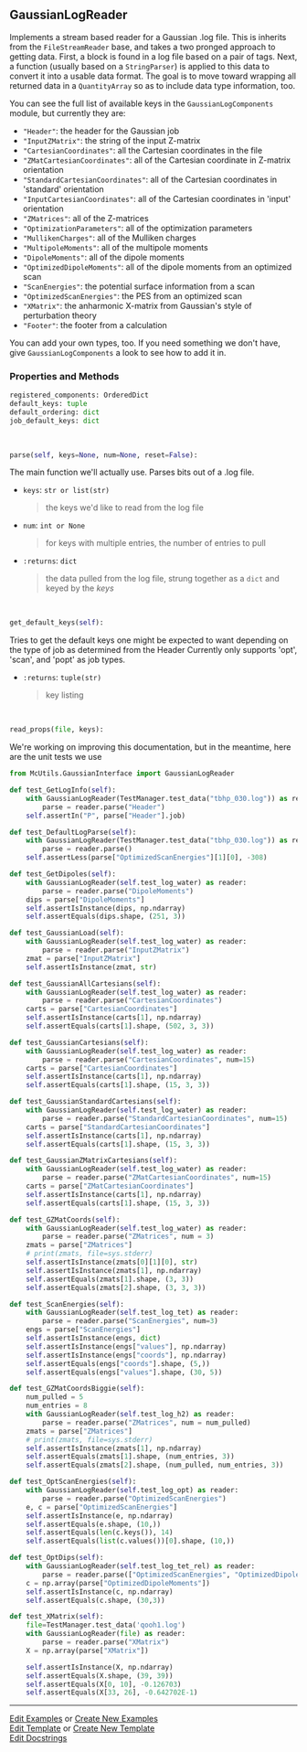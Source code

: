 ## <a id="McUtils.GaussianInterface.GaussianImporter.GaussianLogReader">GaussianLogReader</a>
Implements a stream based reader for a Gaussian .log file.
This is inherits from the `FileStreamReader` base, and takes a two pronged approach to getting data.
First, a block is found in a log file based on a pair of tags.
Next, a function (usually based on a `StringParser`) is applied to this data to convert it into a usable data format.
The goal is to move toward wrapping all returned data in a `QuantityArray` so as to include data type information, too.

You can see the full list of available keys in the `GaussianLogComponents` module, but currently they are:
* `"Header"`: the header for the Gaussian job
* `"InputZMatrix"`: the string of the input Z-matrix
* `"CartesianCoordinates"`: all the Cartesian coordinates in the file
* `"ZMatCartesianCoordinates"`: all of the Cartesian coordinate in Z-matrix orientation
* `"StandardCartesianCoordinates"`: all of the Cartesian coordinates in 'standard' orientation
* `"InputCartesianCoordinates"`: all of the Cartesian coordinates in 'input' orientation
* `"ZMatrices"`: all of the Z-matrices
* `"OptimizationParameters"`: all of the optimization parameters
* `"MullikenCharges"`: all of the Mulliken charges
* `"MultipoleMoments"`: all of the multipole moments
* `"DipoleMoments"`: all of the dipole moments
* `"OptimizedDipoleMoments"`: all of the dipole moments from an optimized scan
* `"ScanEnergies"`: the potential surface information from a scan
* `"OptimizedScanEnergies"`: the PES from an optimized scan
* `"XMatrix"`: the anharmonic X-matrix from Gaussian's style of perturbation theory
* `"Footer"`: the footer from a calculation

You can add your own types, too.
If you need something we don't have, give `GaussianLogComponents` a look to see how to add it in.

### Properties and Methods
```python
registered_components: OrderedDict
default_keys: tuple
default_ordering: dict
job_default_keys: dict
```
<a id="McUtils.GaussianInterface.GaussianImporter.GaussianLogReader.parse" class="docs-object-method">&nbsp;</a>
```python
parse(self, keys=None, num=None, reset=False): 
```
The main function we'll actually use. Parses bits out of a .log file.
- `keys`: `str or list(str)`
    >the keys we'd like to read from the log file
- `num`: `int or None`
    >for keys with multiple entries, the number of entries to pull
- `:returns`: `dict`
    >the data pulled from the log file, strung together as a `dict` and keyed by the _keys_

<a id="McUtils.GaussianInterface.GaussianImporter.GaussianLogReader.get_default_keys" class="docs-object-method">&nbsp;</a>
```python
get_default_keys(self): 
```
Tries to get the default keys one might be expected to want depending on the type of job as determined from the Header
        Currently only supports 'opt', 'scan', and 'popt' as job types.
- `:returns`: `tuple(str)`
    >key listing

<a id="McUtils.GaussianInterface.GaussianImporter.GaussianLogReader.read_props" class="docs-object-method">&nbsp;</a>
```python
read_props(file, keys): 
```

We're working on improving this documentation, but in the meantime, here are the unit tests we use

```python
from McUtils.GaussianInterface import GaussianLogReader

def test_GetLogInfo(self):
    with GaussianLogReader(TestManager.test_data("tbhp_030.log")) as reader:
        parse = reader.parse("Header")
    self.assertIn("P", parse["Header"].job)

def test_DefaultLogParse(self):
    with GaussianLogReader(TestManager.test_data("tbhp_030.log")) as reader:
        parse = reader.parse()
    self.assertLess(parse["OptimizedScanEnergies"][1][0], -308)

def test_GetDipoles(self):
    with GaussianLogReader(self.test_log_water) as reader:
        parse = reader.parse("DipoleMoments")
    dips = parse["DipoleMoments"]
    self.assertIsInstance(dips, np.ndarray)
    self.assertEquals(dips.shape, (251, 3))

def test_GaussianLoad(self):
    with GaussianLogReader(self.test_log_water) as reader:
        parse = reader.parse("InputZMatrix")
    zmat = parse["InputZMatrix"]
    self.assertIsInstance(zmat, str)

def test_GaussianAllCartesians(self):
    with GaussianLogReader(self.test_log_water) as reader:
        parse = reader.parse("CartesianCoordinates")
    carts = parse["CartesianCoordinates"]
    self.assertIsInstance(carts[1], np.ndarray)
    self.assertEquals(carts[1].shape, (502, 3, 3))

def test_GaussianCartesians(self):
    with GaussianLogReader(self.test_log_water) as reader:
        parse = reader.parse("CartesianCoordinates", num=15)
    carts = parse["CartesianCoordinates"]
    self.assertIsInstance(carts[1], np.ndarray)
    self.assertEquals(carts[1].shape, (15, 3, 3))

def test_GaussianStandardCartesians(self):
    with GaussianLogReader(self.test_log_water) as reader:
        parse = reader.parse("StandardCartesianCoordinates", num=15)
    carts = parse["StandardCartesianCoordinates"]
    self.assertIsInstance(carts[1], np.ndarray)
    self.assertEquals(carts[1].shape, (15, 3, 3))

def test_GaussianZMatrixCartesians(self):
    with GaussianLogReader(self.test_log_water) as reader:
        parse = reader.parse("ZMatCartesianCoordinates", num=15)
    carts = parse["ZMatCartesianCoordinates"]
    self.assertIsInstance(carts[1], np.ndarray)
    self.assertEquals(carts[1].shape, (15, 3, 3))

def test_GZMatCoords(self):
    with GaussianLogReader(self.test_log_water) as reader:
        parse = reader.parse("ZMatrices", num = 3)
    zmats = parse["ZMatrices"]
    # print(zmats, file=sys.stderr)
    self.assertIsInstance(zmats[0][1][0], str)
    self.assertIsInstance(zmats[1], np.ndarray)
    self.assertEquals(zmats[1].shape, (3, 3))
    self.assertEquals(zmats[2].shape, (3, 3, 3))

def test_ScanEnergies(self):
    with GaussianLogReader(self.test_log_tet) as reader:
        parse = reader.parse("ScanEnergies", num=3)
    engs = parse["ScanEnergies"]
    self.assertIsInstance(engs, dict)
    self.assertIsInstance(engs["values"], np.ndarray)
    self.assertIsInstance(engs["coords"], np.ndarray)
    self.assertEquals(engs["coords"].shape, (5,))
    self.assertEquals(engs["values"].shape, (30, 5))

def test_GZMatCoordsBiggie(self):
    num_pulled = 5
    num_entries = 8
    with GaussianLogReader(self.test_log_h2) as reader:
        parse = reader.parse("ZMatrices", num = num_pulled)
    zmats = parse["ZMatrices"]
    # print(zmats, file=sys.stderr)
    self.assertIsInstance(zmats[1], np.ndarray)
    self.assertEquals(zmats[1].shape, (num_entries, 3))
    self.assertEquals(zmats[2].shape, (num_pulled, num_entries, 3))

def test_OptScanEnergies(self):
    with GaussianLogReader(self.test_log_opt) as reader:
        parse = reader.parse("OptimizedScanEnergies")
    e, c = parse["OptimizedScanEnergies"]
    self.assertIsInstance(e, np.ndarray)
    self.assertEquals(e.shape, (10,))
    self.assertEquals(len(c.keys()), 14)
    self.assertEquals(list(c.values())[0].shape, (10,))

def test_OptDips(self):
    with GaussianLogReader(self.test_log_tet_rel) as reader:
        parse = reader.parse(["OptimizedScanEnergies", "OptimizedDipoleMoments"])
    c = np.array(parse["OptimizedDipoleMoments"])
    self.assertIsInstance(c, np.ndarray)
    self.assertEquals(c.shape, (30,3))

def test_XMatrix(self):
    file=TestManager.test_data('qooh1.log')
    with GaussianLogReader(file) as reader:
        parse = reader.parse("XMatrix")
    X = np.array(parse["XMatrix"])

    self.assertIsInstance(X, np.ndarray)
    self.assertEquals(X.shape, (39, 39))
    self.assertEquals(X[0, 10], -0.126703)
    self.assertEquals(X[33, 26], -0.642702E-1)

```



___

[Edit Examples](https://github.com/McCoyGroup/McUtils/edit/edit/ci/examples/ci/docs/McUtils/GaussianInterface/GaussianImporter/GaussianLogReader.md) or 
[Create New Examples](https://github.com/McCoyGroup/McUtils/new/edit/?filename=ci/examples/ci/docs/McUtils/GaussianInterface/GaussianImporter/GaussianLogReader.md) <br/>
[Edit Template](https://github.com/McCoyGroup/McUtils/edit/edit/ci/docs/ci/docs/McUtils/GaussianInterface/GaussianImporter/GaussianLogReader.md) or 
[Create New Template](https://github.com/McCoyGroup/McUtils/new/edit/?filename=ci/docs/templates/ci/docs/McUtils/GaussianInterface/GaussianImporter/GaussianLogReader.md) <br/>
[Edit Docstrings](https://github.com/McCoyGroup/McUtils/edit/edit/McUtils/GaussianInterface/GaussianImporter.py?message=Update%20Docs)